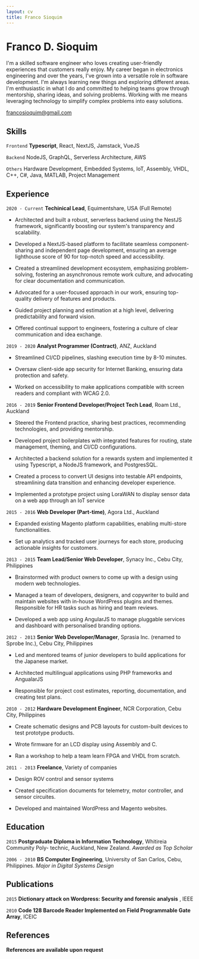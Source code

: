 ```yaml
---
layout: cv
title: Franco Sioquim
---
```

# Franco D. Sioquim

I'm a skilled software engineer who loves creating user-friendly experiences that customers really enjoy. My career began in electronics engineering and over the years, I've grown into a versatile role in software development. I'm always learning new things and exploring different areas. I'm enthusiastic in what I do and committed to helping teams grow through mentorship, sharing ideas, and solving problems. Working with me means leveraging technology to simplify complex problems into easy solutions.


<div id="webaddress">
<a href="francosioquim@gmail.com">francosioquim@gmail.com</a>
</div>



## Skills

`Frontend`
__Typescript__, React, NextJS, Jamstack, VueJS

`Backend`
NodeJS, GraphQL, Serverless Architecture, AWS

`Others` 
Hardware Development, Embedded Systems, IoT, Assembly, VHDL, C++, C#, Java, MATLAB, Project Management

## Experience

`2020 - Current`
__Techinical Lead__, Equimentshare, USA (Full Remote)

- Architected and built a robust, serverless backend using the NestJS framework, significantly boosting our system's transparency and scalability.

- Developed a NextJS-based platform to facilitate seamless component-sharing and independent page development, ensuring an average lighthouse score of 90 for top-notch speed and accessibility.

- Created a streamlined development ecosystem, emphasizing problem-solving, fostering an asynchronous remote work culture, and advocating for clear documentation and communication.

- Advocated for a user-focused approach in our work, ensuring top-quality delivery of features and products.

- Guided project planning and estimation at a high level, delivering predictability and forward vision.

- Offered continual support to engineers, fostering a culture of clear communication and idea exchange.

`2019 - 2020`
__Analyst Programmer (Contract)__, ANZ, Auckland

- Streamlined CI/CD pipelines, slashing execution time by 8-10 minutes.

- Oversaw client-side app security for Internet Banking, ensuring data protection and safety.

- Worked on accessibility to make applications compatible with screen readers and compliant with WCAG 2.0.

`2016 - 2019`
__Senior Frontend Developer/Project Tech Lead__, Roam Ltd., Auckland

- Steered the Frontend practice, sharing best practices, recommending technologies, and providing mentorship.

- Developed project boilerplates with integrated features for routing, state management, theming, and CI/CD configurations.

- Architected a backend solution for a rewards system and implemented it using Typescript, a NodeJS framework, and PostgresSQL.

- Created a process to convert UI designs into testable API endpoints, streamlining data transition and enhancing developer experience.

- Implemented a prototype project using LoraWAN to display sensor data on a web app through an IoT service

`2015 - 2016`
__Web Developer (Part-time)__, Agora Ltd., Auckland

- Expanded existing Magento platform capabilities, enabling multi-store functionalities.

- Set up analytics and tracked user journeys for each store, producing actionable insights for customers.

`2013 - 2015`
__Team Lead/Senior Web Developer__, Synacy Inc., Cebu City, Philippines

- Brainstormed with product owners to come up with a design using modern web technologies.

- Managed a team of developers, designers, and copywriter to build and maintain websites with in-house WordPress plugins and themes. Responsible for HR tasks such as hiring and team reviews.

- Developed a web app using AngularJS to manage pluggable services and dashboard with personalised branding options.

`2012 - 2013`
__Senior Web Developer/Manager__, Sprasia Inc. (renamed to Sprobe Inc.), Cebu City, Philippines

- Led and mentored teams of junior developers to build applications for the Japanese market.

- Architected multilingual applications using PHP frameworks and AngualarJS

- Responsible for project cost estimates, reporting, documentation, and creating test plans.

`2010 - 2012`
__Hardware Development Engineer__, NCR Corporation, Cebu City, Philippines

- Create schematic designs and PCB layouts for custom-built devices to test prototype products.

- Wrote firmware for an LCD display using Assembly and C.

- Ran a workshop to help a team learn FPGA and VHDL from scratch.

`2011 - 2013`
__Freelance__, Variety of companies

- Design ROV control and sensor systems

- Created specification documents for telemetry, motor controller, and sensor circuites.

- Developed and maintained WordPress and Magento websites.


## Education

`2015`
__Postgraduate Diploma in Information Technology__, Whitireia Community Poly-
technic, Auckland, New Zealand. *Awarded as Top Scholar*

`2006 - 2010`
__BS Computer Engineering__, University of San Carlos, Cebu, Philippines. *Major in Digital Systems Design*

## Publications


`2015`
__Dictionary attack on Wordpress: Security and forensic analysis__ , IEEE

`2010`
__Code 128 Barcode Reader Implemented on Field Programmable Gate Array__, ICEIC


## References

__References are available upon request__
